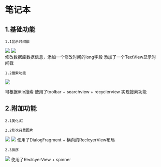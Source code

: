 笔记本
====
1.基础功能
---
	1.1显示时间戳
	
![](https://github.com/xieyueyin/myNote/blob/master/tupian/1.png)
![](https://github.com/xieyueyin/myNote/blob/master/tupian/5.jpg)
<br>
修改数据库数据信息，添加一个修改时间的long字段
添加了一个TextView显示时间戳
	
	1.2搜索功能
![](https://github.com/xieyueyin/myNote/blob/master/tupian/6.jpg)
<br>
	
可根据title搜索
使用了toolbar + searchview + recyclerview 实现搜索功能
	
	
2.附加功能
----
	2.1美化UI
	
	2.2修改背景图片
![](https://github.com/xieyueyin/myNote/blob/master/tupian/3.jpg)
![](https://github.com/xieyueyin/myNote/blob/master/tupian/4.jpg)
使用了DialogFragment + 横向的ReclcyerView布局
	
	2.3排序
![](https://github.com/xieyueyin/myNote/blob/master/tupian/6.jpg)
使用了ReclcyerView + spinner
